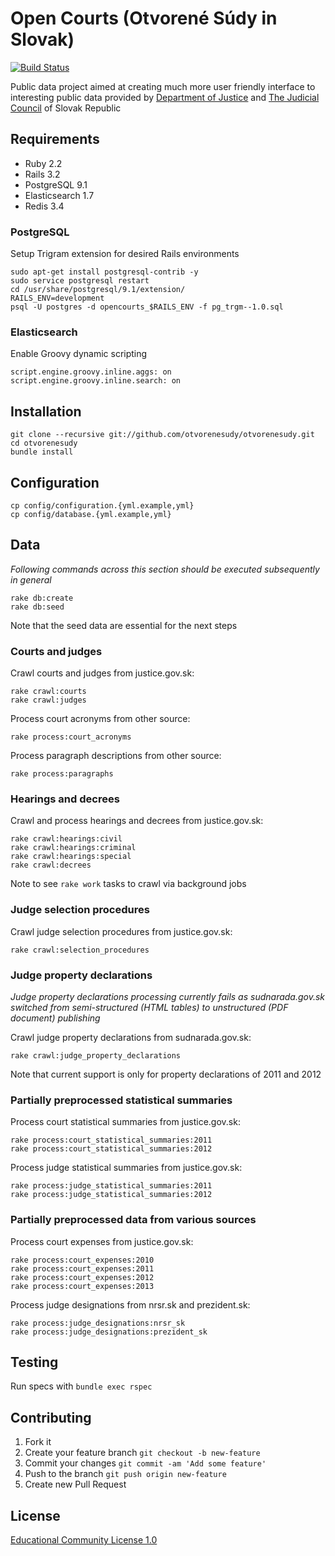 # Open Courts (Otvorené Súdy in Slovak)

[![Build Status](https://travis-ci.org/otvorenesudy/otvorenesudy.svg?branch=beta)](https://travis-ci.org/otvorenesudy/otvorenesudy)

Public data project aimed at creating much more user friendly interface to interesting public data provided by [Department of Justice](http://www.justice.gov.sk) and [The Judicial Council](http://www.sudnarada.sk) of Slovak Republic

## Requirements

* Ruby 2.2
* Rails 3.2
* PostgreSQL 9.1
* Elasticsearch 1.7
* Redis 3.4

### PostgreSQL

Setup Trigram extension for desired Rails environments

```
sudo apt-get install postgresql-contrib -y
sudo service postgresql restart
cd /usr/share/postgresql/9.1/extension/
RAILS_ENV=development
psql -U postgres -d opencourts_$RAILS_ENV -f pg_trgm--1.0.sql
```

### Elasticsearch

Enable Groovy dynamic scripting  

```
script.engine.groovy.inline.aggs: on
script.engine.groovy.inline.search: on
```

## Installation

```
git clone --recursive git://github.com/otvorenesudy/otvorenesudy.git
cd otvorenesudy
bundle install
```

## Configuration

```
cp config/configuration.{yml.example,yml}
cp config/database.{yml.example,yml}
```

## Data

*Following commands across this section should be executed subsequently in general*

```
rake db:create
rake db:seed
```

Note that the seed data are essential for the next steps

### Courts and judges

Crawl courts and judges from justice.gov.sk:

```
rake crawl:courts
rake crawl:judges
```

Process court acronyms from other source:

```
rake process:court_acronyms
```

Process paragraph descriptions from other source:

```
rake process:paragraphs
```

### Hearings and decrees

Crawl and process hearings and decrees from justice.gov.sk:

```
rake crawl:hearings:civil
rake crawl:hearings:criminal
rake crawl:hearings:special
rake crawl:decrees
```

Note to see `rake work` tasks to crawl via background jobs

### Judge selection procedures

Crawl judge selection procedures from justice.gov.sk:

```
rake crawl:selection_procedures
```

### Judge property declarations

*Judge property declarations processing currently fails as sudnarada.gov.sk switched from semi-structured (HTML tables) to unstructured (PDF document) publishing* 

Crawl judge property declarations from sudnarada.gov.sk:

```
rake crawl:judge_property_declarations
```

Note that current support is only for property declarations of 2011 and 2012

### Partially preprocessed statistical summaries

Process court statistical summaries from justice.gov.sk:

```
rake process:court_statistical_summaries:2011
rake process:court_statistical_summaries:2012
```

Process judge statistical summaries from justice.gov.sk:

```
rake process:judge_statistical_summaries:2011
rake process:judge_statistical_summaries:2012
```

### Partially preprocessed data from various sources

Process court expenses from justice.gov.sk:

```
rake process:court_expenses:2010
rake process:court_expenses:2011
rake process:court_expenses:2012
rake process:court_expenses:2013
```

Process judge designations from nrsr.sk and prezident.sk:

```
rake process:judge_designations:nrsr_sk
rake process:judge_designations:prezident_sk
```

## Testing

Run specs with `bundle exec rspec`

## Contributing

1. Fork it
2. Create your feature branch `git checkout -b new-feature`
3. Commit your changes `git commit -am 'Add some feature'`
4. Push to the branch `git push origin new-feature`
5. Create new Pull Request

## License

[Educational Community License 1.0](http://opensource.org/licenses/ecl1.php)
